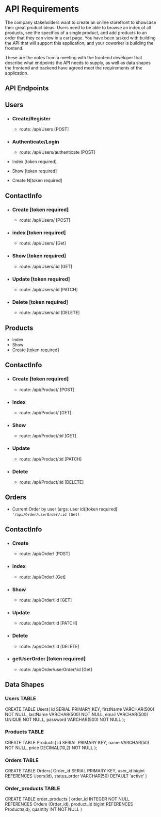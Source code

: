 # API Requirements

The company stakeholders want to create an online storefront to showcase their great product ideas. Users need to be able to browse an index of all products, see the specifics of a single product, and add products to an order that they can view in a cart page. You have been tasked with building the API that will support this application, and your coworker is building the frontend.

These are the notes from a meeting with the frontend developer that describe what endpoints the API needs to supply, as well as data shapes the frontend and backend have agreed meet the requirements of the application.

## API Endpoints

## Users

- ### Create/Register
  - route: /api/Users [POST]
- ### Authenticate/Login
  - route: /api/Users/authenticate [POST]

- Index [token required]
- Show [token required] 
- Create N[token required] 


## ContactInfo

- ### Create [token required]
  - route: /api/Users/  [POST]
- ### index [token required]
  - route: /api/Users/  [Get]
- ### Show [token required]
  - route: /api/Users/:id  [GET]
- ### Update [token required]
  - route: /api/Users/:id   [PATCH]
- ### Delete [token required]
  - route: /api/Users/:id [DELETE]

## Products

- Index 
- Show 
- Create [token required] 

## ContactInfo

- ### Create [token required]
  - route: /api/Product/  [POST]
- ### index 
  - route: /api/Product/  [GET]
- ### Show 
  - route: /api/Product/:id  [GET]
- ### Update 
  - route: /api/Product/:id   [PATCH]
- ### Delete 
  - route: /api/Product/:id [DELETE]



## Orders

- Current Order by user (args: user id)[token required] `'/api/Order/userOrder/:id [Get]`

## ContactInfo

- ### Create 
  - route: /api/Order/  [POST]
- ### index 
  - route: /api/Order/  [Get]
- ### Show 
  - route: /api/Order/:id  [GET]
- ### Update 
  - route: /api/Order/:id   [PATCH]
- ### Delete 
  - route: /api/Order/:id [DELETE]
- ### getUserOrder [token required]
  - route: /api/Order/userOrder/:id [Get]

  
## Data Shapes

### Users TABLE
CREATE TABLE Users(
    id SERIAL PRIMARY KEY,
    firstName VARCHAR(500) NOT NULL,
    lastName VARCHAR(500) NOT NULL,
    email VARCHAR(500) UNIQUE NOT NULL,
    password VARCHAR(500) NOT NULL
);

### Products TABLE
CREATE TABLE Products(
    id SERIAL PRIMARY KEY,
    name VARCHAR(50) NOT NULL,
    price DECIMAL(10,2) NOT NULL
);

### Orders TABLE
CREATE TABLE Orders(
    Order_id SERIAL PRIMARY KEY,
    user_id  bigint REFERENCES Users(id),
    status_order VARCHAR(50) DEFAULT 'active'
)

### Order_products TABLE
CREATE TABLE order_products (
 order_id   INTEGER NOT NULL REFERENCES Orders (Order_id),
 product_id  bigint REFERENCES Products(id),
 quantity INT NOT NULL
)
